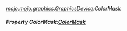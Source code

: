_[mojo](../../modules/mojo/mojo-module.md):[mojo.graphics](../../modules/mojo/mojo-graphics.md).[GraphicsDevice](../../modules/mojo/mojo-graphics-graphicsdevice.md).ColorMask_
##### Property ColorMask:[ColorMask](../../modules/mojo/mojo-graphics-colormask.md)
